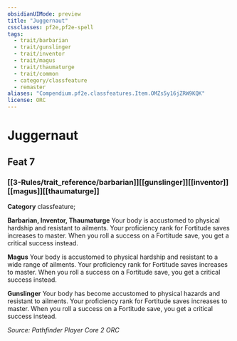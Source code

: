```yaml
---
obsidianUIMode: preview
title: "Juggernaut"
cssclasses: pf2e,pf2e-spell
tags:
  - trait/barbarian
  - trait/gunslinger
  - trait/inventor
  - trait/magus
  - trait/thaumaturge
  - trait/common
  - category/classfeature
  - remaster
aliases: "Compendium.pf2e.classfeatures.Item.OMZs5y16jZRW9KQK"
license: ORC
---
```

# Juggernaut
## Feat 7
### [[3-Rules/trait_reference/barbarian]][[gunslinger]][[inventor]][[magus]][[thaumaturge]]

**Category** classfeature; 




**Barbarian, Inventor, Thaumaturge** Your body is accustomed to physical hardship and resistant to ailments. Your proficiency rank for Fortitude saves increases to master. When you roll a success on a Fortitude save, you get a critical success instead.

**Magus** Your body is accustomed to physical hardship and resistant to a wide range of ailments. Your proficiency rank for Fortitude saves increases to master. When you roll a success on a Fortitude save, you get a critical success instead.

**Gunslinger** Your body has become accustomed to physical hazards and resistant to ailments. Your proficiency rank for Fortitude saves increases to master. When you roll a success on a Fortitude save, you get a critical success instead.

*Source: Pathfinder Player Core 2*
*ORC*